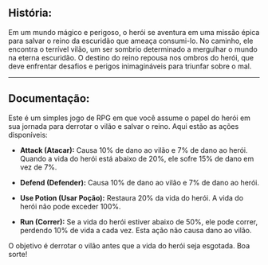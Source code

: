 ## História:

Em um mundo mágico e perigoso, o herói se aventura em uma missão épica para salvar o reino da escuridão que ameaça consumi-lo. No caminho, ele encontra o terrível vilão, um ser sombrio determinado a mergulhar o mundo na eterna escuridão. O destino do reino repousa nos ombros do herói, que deve enfrentar desafios e perigos inimagináveis para triunfar sobre o mal.

---

## Documentação:

Este é um simples jogo de RPG em que você assume o papel do herói em sua jornada para derrotar o vilão e salvar o reino. Aqui estão as ações disponíveis:

- **Attack (Atacar):** Causa 10% de dano ao vilão e 7% de dano ao herói. Quando a vida do herói está abaixo de 20%, ele sofre 15% de dano em vez de 7%.

- **Defend (Defender):** Causa 10% de dano ao vilão e 7% de dano ao herói.

- **Use Potion (Usar Poção):** Restaura 20% da vida do herói. A vida do herói não pode exceder 100%.

- **Run (Correr):** Se a vida do herói estiver abaixo de 50%, ele pode correr, perdendo 10% de vida a cada vez. Esta ação não causa dano ao vilão.

O objetivo é derrotar o vilão antes que a vida do herói seja esgotada. Boa sorte!

